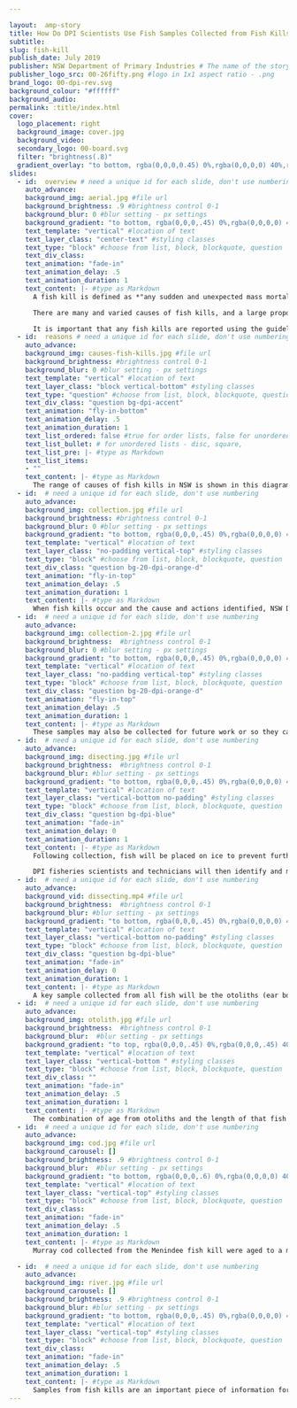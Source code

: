 ```yaml
---

layout:  amp-story
title: How Do DPI Scientists Use Fish Samples Collected from Fish Kills?  
subtitle:
slug: fish-kill
publish_date: July 2019
publisher: NSW Department of Primary Industries # The name of the story's publisher
publisher_logo_src: 00-26fifty.png #logo in 1x1 aspect ratio - .png
brand_logo: 00-dpi-rev.svg
background_colour: "#ffffff"
background_audio:
permalink: :title/index.html
cover:
  logo_placement: right
  background_image: cover.jpg
  background_video:
  secondary_logo: 00-board.svg
  filter: "brightness(.8)"
  gradient_overlay: "to bottom, rgba(0,0,0,0.45) 0%,rgba(0,0,0,0) 40%,rgba(0,0,0,0) 100%"
slides:
  - id:  overview # need a unique id for each slide, don't use numbering
    auto_advance:
    background_img: aerial.jpg #file url
    background_brightness: .9 #brightness control 0-1
    background_blur: 0 #blur setting - px settings
    background_gradient: "to bottom, rgba(0,0,0,.45) 0%,rgba(0,0,0,0) 40%,rgba(0,0,0,0) 100%" # add in CSS gradient
    text_template: "vertical" #location of text
    text_layer_class: "center-text" #styling classes
    text_type: "block" #choose from list, block, blockquote, question
    text_div_class:
    text_animation: "fade-in"
    text_animation_delay: .5
    text_animation_duration: 1
    text_content: |- #type as Markdown
      A fish kill is defined as *"any sudden and unexpected mass mortality of wild or cultured fish"*.

      There are many and varied causes of fish kills, and a large proportion are due to natural events.

      It is important that any fish kills are reported using the guidelines outlined on the NSW DPI Fish Kills webpage to enable DPI to determine the cause and extent of the kill and what actions might be required.
  - id:  reasons # need a unique id for each slide, don't use numbering
    auto_advance:
    background_img: causes-fish-kills.jpg #file url
    background_brightness: #brightness control 0-1
    background_blur: 0 #blur setting - px settings
    text_template: "vertical" #location of text
    text_layer_class: "block vertical-bottom" #styling classes
    text_type: "question" #choose from list, block, blockquote, question
    text_div_class: "question bg-dpi-accent"
    text_animation: "fly-in-bottom"
    text_animation_delay: .5
    text_animation_duration: 1
    text_list_ordered: false #true for order lists, false for unordered
    text_list_bullet: # for unordered lists - disc, square,
    text_list_pre: |- #type as Markdown
    text_list_items:
    - ""
    text_content: |- #type as Markdown
      The range of causes of fish kills in NSW is shown in this diagram.
  - id:  # need a unique id for each slide, don't use numbering
    auto_advance:
    background_img: collection.jpg #file url
    background_brightness: #brightness control 0-1
    background_blur: 0 #blur setting - px settings
    background_gradient: "to bottom, rgba(0,0,0,.45) 0%,rgba(0,0,0,0) 40%,rgba(0,0,0,0) 100%" # add in CSS gradient
    text_template: "vertical" #location of text
    text_layer_class: "no-padding vertical-top" #styling classes
    text_type: "block" #choose from list, block, blockquote, question
    text_div_class: "question bg-20-dpi-orange-d"
    text_animation: "fly-in-top"
    text_animation_delay: .5
    text_animation_duration: 1
    text_content: |- #type as Markdown
      When fish kills occur and the cause and actions identified, NSW DPI scientists may request the collection of samples. These samples could be important for fish kill investigation or integration into other monitoring or research programs.
  - id:  # need a unique id for each slide, don't use numbering
    auto_advance:
    background_img: collection-2.jpg #file url
    background_brightness:  #brightness control 0-1
    background_blur: 0 #blur setting - px settings
    background_gradient: "to bottom, rgba(0,0,0,.45) 0%,rgba(0,0,0,0) 40%,rgba(0,0,0,0) 100%" # add in CSS gradient
    text_template: "vertical" #location of text
    text_layer_class: "no-padding vertical-top" #styling classes
    text_type: "block" #choose from list, block, blockquote, question
    text_div_class: "question bg-20-dpi-orange-d"
    text_animation: "fly-in-top"
    text_animation_delay: .5
    text_animation_duration: 1
    text_content: |- #type as Markdown
      These samples may also be collected for future work or so they can complement a range of other projects. In terms of recreational fishing, this may include assessing stocking effectiveness or looking for tag returns.
  - id:  # need a unique id for each slide, don't use numbering
    auto_advance:
    background_img: disecting.jpg #file url
    background_brightness:  #brightness control 0-1
    background_blur: #blur setting - px settings
    background_gradient: "to bottom, rgba(0,0,0,.45) 0%,rgba(0,0,0,0) 40%,rgba(0,0,0,0) 100%" # add in CSS gradient
    text_template: "vertical" #location of text
    text_layer_class: "vertical-bottom no-padding" #styling classes
    text_type: "block" #choose from list, block, blockquote, question
    text_div_class: "question bg-dpi-blue"
    text_animation: "fade-in"
    text_animation_delay: 0
    text_animation_duration: 1
    text_content: |- #type as Markdown
      Following collection, fish will be placed on ice to prevent further decay and then transported back to the lab for dissection.

      DPI fisheries scientists and technicians will then identify and measure fish before removing the otoliths. DNA samples may also be collected at this point if the tissue is in a suitable condition.
  - id:  # need a unique id for each slide, don't use numbering
    auto_advance:
    background_vid: dissecting.mp4 #file url
    background_brightness:  #brightness control 0-1
    background_blur: #blur setting - px settings
    background_gradient: "to bottom, rgba(0,0,0,.45) 0%,rgba(0,0,0,0) 40%,rgba(0,0,0,0) 100%" # add in CSS gradient
    text_template: "vertical" #location of text
    text_layer_class: "vertical-bottom no-padding" #styling classes
    text_type: "block" #choose from list, block, blockquote, question
    text_div_class: "question bg-dpi-blue"
    text_animation: "fade-in"
    text_animation_delay: 0
    text_animation_duration: 1
    text_content: |- #type as Markdown
      A key sample collected from all fish will be the otoliths (ear bones). Otoliths are bone like structures that contain growth rings (much like a tree) and these rings can be used to age fish. The chemistry of these rings can also be examined to determine changes in habitat throughout the fishes life.
  - id:  # need a unique id for each slide, don't use numbering
    auto_advance:
    background_img: otolith.jpg #file url
    background_brightness:  #brightness control 0-1
    background_blur:  #blur setting - px settings
    background_gradient: "to top, rgba(0,0,0,.45) 0%,rgba(0,0,0,.45) 40%,rgba(0,0,0,0) 100%" # add in CSS gradient
    text_template: "vertical" #location of text
    text_layer_class: "vertical-bottom " #styling classes
    text_type: "block" #choose from list, block, blockquote, question
    text_div_class: ""
    text_animation: "fade-in"
    text_animation_delay: .5
    text_animation_duration: 1
    text_content: |- #type as Markdown
      The combination of age from otoliths and the length of that fish provides information on growth rates, population structure and other factors such as recruitment. When combined with otolith chemistry this can provide a wealth of information on factors such as movement between areas, mixing of populations and potentially important  spawning areas.
  - id:  # need a unique id for each slide, don't use numbering
    auto_advance:
    background_img: cod.jpg #file url
    background_carousel: []
    background_brightness: .9 #brightness control 0-1
    background_blur:  #blur setting - px settings
    background_gradient: "to bottom, rgba(0,0,0,.6) 0%,rgba(0,0,0,0) 40%,rgba(0,0,0,0) 100%" # add in CSS gradient
    text_template: "vertical" #location of text
    text_layer_class: "vertical-top" #styling classes
    text_type: "block" #choose from list, block, blockquote, question
    text_div_class:
    text_animation: "fade-in"
    text_animation_delay: .5
    text_animation_duration: 1
    text_content: |- #type as Markdown
      Murray cod collected from the Menindee fish kill were aged to a maximum of ~25 years for a ???cm individual. The maximum age for golden perch was ?? and silver perch??

  - id:  # need a unique id for each slide, don't use numbering
    auto_advance:
    background_img: river.jpg #file url
    background_carousel: []
    background_brightness: .9 #brightness control 0-1
    background_blur: #blur setting - px settings
    background_gradient: "to bottom, rgba(0,0,0,.45) 0%,rgba(0,0,0,0) 40%,rgba(0,0,0,0) 100%" # add in CSS gradient
    text_template: "vertical" #location of text
    text_layer_class: "vertical-top" #styling classes
    text_type: "block" #choose from list, block, blockquote, question
    text_div_class:
    text_animation: "fade-in"
    text_animation_delay: .5
    text_animation_duration: 1
    text_content: |- #type as Markdown
      Samples from fish kills are an important piece of information for DPI scientists. Therefore, make sure you report all fish kills using the protocols on the [DPI Fish Kills webpage](https://www.dpi.nsw.gov.au/fishing/habitat/threats/fish-kills){: .text-dpi-yellow}.
---
```

